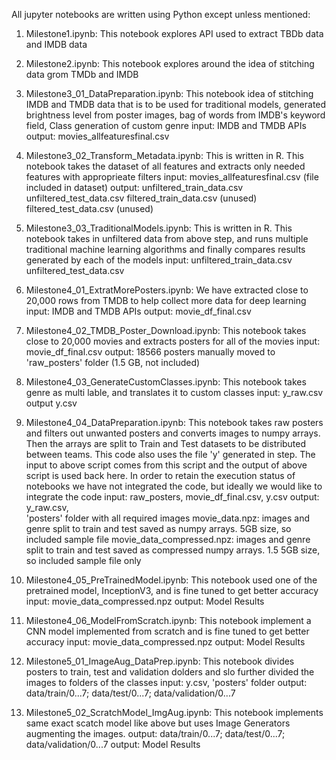 All jupyter notebooks are written using Python except unless mentioned:

1. Milestone1.ipynb: This notebook explores API used to extract TBDb data and IMDB data

2. Milestone2.ipynb: This notebook explores around the idea of stitching data grom TMDb 
					 and IMDB

3. Milestone3_01_DataPreparation.ipynb: This notebook idea of stitching IMDB and TMDB 
										data that is to be used for traditional models, 
										generated brightness level from poster images, 
										bag of words from IMDB's keyword field,
										Class generation of custom genre
				input: IMDB and TMDB APIs
				output: movies_allfeaturesfinal.csv

4. Milestone3_02_Transform_Metadata.ipynb: This is written in R. 
										   This notebook takes the dataset of all features
										   and extracts only needed features with 
										   approprieate filters
				input: movies_allfeaturesfinal.csv (file included in dataset)
				output: unfiltered_train_data.csv
				        unfiltered_test_data.csv
						filtered_train_data.csv (unused)
						filtered_test_data.csv (unused)

5. Milestone3_03_TraditionalModels.ipynb: This is written in R.
										  This notebook takes in unfiltered data from 
										  above step, and runs multiple traditional 
										  machine learning algorithms and finally compares
										  results generated by each of the models
				input: unfiltered_train_data.csv
				       unfiltered_test_data.csv

6. Milestone4_01_ExtratMorePosters.ipynb: We have extracted close to 20,000 rows from 
										  TMDB to help collect more data for deep learning
				input: IMDB and TMDB APIs
				output: movie_df_final.csv

7. Milestone4_02_TMDB_Poster_Download.ipynb: This notebook takes close to 20,000 movies
											 and extracts posters for all of the movies
				input: movie_df_final.csv
				output: 18566 posters manually moved to 'raw_posters' folder 
						(1.5 GB, not included)

8. Milestone4_03_GenerateCustomClasses.ipynb: This notebook takes genre as multi lable,
											   and translates it to custom classes
				input: y_raw.csv
				output y.csv
						
9. Milestone4_04_DataPreparation.ipynb: This notebook takes raw posters and filters out
										 unwanted posters and converts images to numpy 
										 arrays.  Then the arrays are split to Train and 
										 Test datasets to be distributed between teams.
										 This code also uses the file 'y' generated in 
										 step. The input to above script comes from this 
										 script and the output of above script is used back
										 here.  In order to retain the execution status of
										 notebooks we have not integrated the code, but
										 ideally we would like to integrate the code
				input: raw_posters, movie_df_final.csv, y.csv
				output: y_raw.csv,  
						'posters' folder with all required images
						movie_data.npz: images and genre split to train and test saved as 
										numpy arrays. 5GB size, so included sample file
						movie_data_compressed.npz: images and genre split to train and test
										saved as compressed numpy arrays. 1.5 5GB size, so
										included sample file only

10. Milestone4_05_PreTrainedModel.ipynb: This notebook used one of the pretrained model,
										 InceptionV3, and is fine tuned to get better accuracy
				input: movie_data_compressed.npz
				output: Model Results
					
11. Milestone4_06_ModelFromScratch.ipynb: This notebook implement a CNN model implemented from
										  scratch and is fine tuned to get better accuracy
				input: movie_data_compressed.npz
				output: Model Results

12. Milestone5_01_ImageAug_DataPrep.ipynb: This notebook divides posters to train, test and 
										   validation dolders and slo further divided the 
										   images to folders of the classes
				input: y.csv, 'posters' folder
				output: data/train/0...7; data/test/0...7; data/validation/0...7
				
13. Milestone5_02_ScratchModel_ImgAug.ipynb: This notebook implements same exact scatch 
											 model like above but uses Image Generators
											 augmenting the images.
				output: data/train/0...7; data/test/0...7; data/validation/0...7
				output: Model Results
